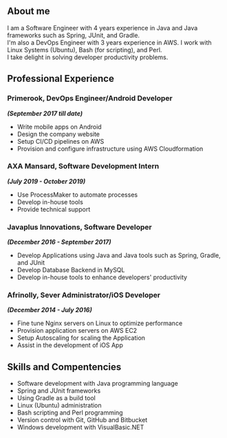 <a href="https://linkedin.com/in/dejiadegbite" target="_blank" class="fa fa-linkedin fa-2x"></a>
<a href="https://twitter.com/d2alphame" target="_blank" class="fa fa-twitter fa-2x"></a>
<a href="https://github.com/d2alphame" target="_blank" class="fa fa-github fa-2x"></a>
<a href="https://facebook.com/dejiadegbite" target="_blank" class="fa fa-facebook fa-2x"></a>
<a href="https://quora.com/profile/Deji-Adegbite" target="_blank" class="fa fa-quora fa-2x"></a>

## About me

I am a Software Engineer with 4 years experience in Java and Java frameworks such as Spring, JUnit, and Gradle.  
I'm also a DevOps Engineer with 3 years experience in AWS. I work with Linux Systems (Ubuntu), Bash (for scripting),
and Perl.  
I take delight in solving developer productivity problems.

## Professional Experience

### Primerook, DevOps Engineer/Android Developer
***(September 2017 till date)***
+ Write mobile apps on Android
+ Design the company website
+ Setup CI/CD pipelines on AWS
+ Provision and configure infrastructure using AWS Cloudformation

### AXA Mansard, Software Development Intern 
***(July 2019 - October 2019)***
+ Use ProcessMaker to automate processes
+ Develop in-house tools
+ Provide technical support

### Javaplus Innovations, Software Developer
***(December 2016 - September 2017)***
+ Develop Applications using Java and Java tools such as Spring, Gradle, and JUnit
+ Develop Database Backend in MySQL
+ Develop in-house tools to enhance developers' productivity

### Afrinolly, Sever Administrator/iOS Developer
***(December 2014 - July 2016)***
+ Fine tune Nginx servers on Linux to optimize performance
+ Provision application servers on AWS EC2
+ Setup Autoscaling for scaling the Application
+ Assist in the development of iOS App

## Skills and Compentencies
+ Software development with Java programming language
+ Spring and JUnit frameworks
+ Using Gradle as a build tool
+ Linux (Ubuntu) administration
+ Bash scripting and Perl programming
+ Version control with Git, GitHub and Bitbucket
+ Windows development with VisualBasic.NET

<a href="https://linkedin.com/in/dejiadegbite" target="_blank" class="fa fa-linkedin fa-2x"></a>
<a href="https://twitter.com/d2alphame" target="_blank" class="fa fa-twitter fa-2x"></a>
<a href="https://github.com/d2alphame" target="_blank" class="fa fa-github fa-2x"></a>
<a href="https://facebook.com/dejiadegbite" target="_blank" class="fa fa-facebook fa-2x"></a>
<a href="https://quora.com/profile/Deji-Adegbite" target="_blank" class="fa fa-quora fa-2x"></a>
